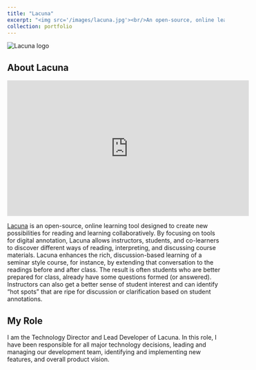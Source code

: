 ```yaml
---
title: "Lacuna"
excerpt: "<img src='/images/lacuna.jpg'><br/>An open-source, online learning tool for collaborative reading"
collection: portfolio
---
```


![Lacuna logo]('/images/lacuna.jpg')

About Lacuna
------

<iframe width="560" height="315" src="https://www.youtube.com/embed/3JVu6n2SbCU" frameborder="0" allowfullscreen></iframe>

[Lacuna](https://www.lacunastories.com) is an open-source, online learning tool designed to create new possibilities for reading and learning collaboratively. By focusing on tools for digital annotation, Lacuna allows instructors, students, and co-learners to discover different ways of reading, interpreting, and discussing course materials. Lacuna enhances the rich, discussion-based learning of a seminar style course, for instance, by extending that conversation to the readings before and after class. The result is often students who are better prepared for class, already have some questions formed (or answered). Instructors can also get a better sense of student interest and can identify “hot spots” that are ripe for discussion or clarification based on student annotations. 

My Role
------
I am the Technology Director and Lead Developer of Lacuna. In this role, I have been responsible for all major technology decisions, leading and managing our development team, identifying and implementing new features, and overall product vision.